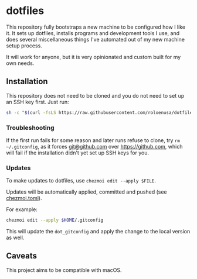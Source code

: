 # dotfiles

This repository fully bootstraps a new machine to be configured how I like it.
It sets up dotfiles, installs programs and development tools I use, and does
several miscellaneous things I've automated out of my new machine setup process.

It will work for anyone, but it is very opinionated and custom built for my own
needs.

## Installation

This repository does not need to be cloned and you do not need to set up an SSH
key first. Just run:

```sh
sh -c "$(curl -fsLS https://raw.githubusercontent.com/roloenusa/dotfiles/main/setup.sh)"
```

### Troubleshooting

If the first run fails for some reason and later runs refuse to clone, try `rm
~/.gitconfig`, as it forces git@github.com over https://github.com, which will
fail if the installation didn't yet set up SSH keys for you.

### Updates

To make updates to dotfiles, use `chezmoi edit --apply $FILE`.

Updates will be automatically applied, committed and pushed (see [chezmoi.toml](dot_config/chezmoi/chezmoi.toml)).

For example: 

```sh
chezmoi edit --apply $HOME/.gitconfig
```

This will update the `dot_gitconfig` and apply the change to the local version as well.

## Caveats

This project aims to be compatible with macOS.
